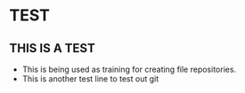 # TEST
## THIS IS A TEST
- This is being used as training for creating file repositories.
- This is another test line to test out git
